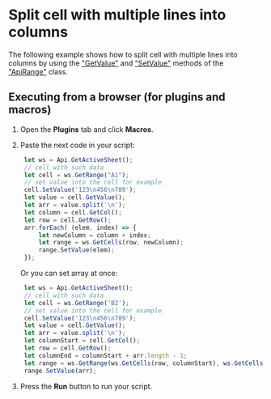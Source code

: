# Split cell with multiple lines into columns

The following example shows how to split cell with multiple lines into columns by using the ["GetValue"](https://api.onlyoffice.com/docbuilder/spreadsheetapi/apirange/getvalue) and ["SetValue"](https://api.onlyoffice.com/docbuilder/spreadsheetapi/apirange/setvalue) methods of the ["ApiRange"](https://api.onlyoffice.com/docbuilder/spreadsheetapi/apirange) class.

## Executing from a browser (for plugins and macros)

1. Open the **Plugins** tab and click **Macros**.
2. Paste the next code in your script:

   ```javascript
    let ws = Api.GetActiveSheet();
    // cell with such data
    let cell = ws.GetRange("A1");
    // set value into the cell for example
    cell.SetValue('123\n456\n789');
    let value = cell.GetValue();
    let arr = value.split('\n');
    let column = cell.GetCol();
    let row = cell.GetRow();
    arr.forEach( (elem, index) => {
        let newColumn = column + index;
        let range = ws.GetCells(row, newColumn);
        range.SetValue(elem);
    });
   ```

   Or you can set array at once:
   
   ```javascript
    let ws = Api.GetActiveSheet();
    // cell with such data
    let cell = ws.GetRange('B2');
    // set value into the cell for example
    cell.SetValue('123\n456\n789');
    let value = cell.GetValue();
    let arr = value.split('\n');
    let columnStart = cell.GetCol();
    let row = cell.GetRow();
    let columnEnd = columnStart + arr.length - 1;
    let range = ws.GetRange(ws.GetCells(row, columnStart), ws.GetCells(row, columnEnd));
    range.SetValue(arr);
   ```


3. Press the **Run** button to run your script.

